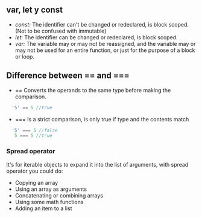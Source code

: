 ## var, let y const

- _const:_ The identifier can't be changed or redeclared, is block scoped. (Not to be confused with immutable)
- _let:_ The identifier can be changed or redeclared, is block scoped.
- _var:_ The variable may or may not be reassigned, and the variable may or may not be used for an entire function, or just for the purpose of a block or loop.

## Difference between == and ===

- == Converts the operands to the same type before making the comparison.

```javascript
  '5' == 5 //true
```
- ===  Is a strict comparison, is only true if type and the contents match

```javascript
  '5' === 5 //false
   5 === 5 //true
```

### Spread operator

It's for iterable objects to expand it into the list of arguments, with spread operator you could do:

- Copying an array
- Using an array as arguments
- Concatenating or combining arrays
- Using some math functions
- Adding an item to a list
